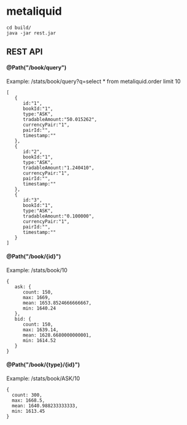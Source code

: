 # metaliquid

```
cd build/
java -jar rest.jar
```

## REST API

#### @Path("/book/query")
Example: /stats/book/query?q=select * from metaliquid.order limit 10

```
[  
   {  
      id:"1",
      bookId:"1",
      type:"ASK",
      tradableAmount:"50.015262",
      currencyPair:"1",
      pairId:"",
      timestamp:""
   },
   {  
      id:"2",
      bookId:"1",
      type:"ASK",
      tradableAmount:"1.240410",
      currencyPair:"1",
      pairId:"",
      timestamp:""
   },
   {  
      id:"3",
      bookId:"1",
      type:"ASK",
      tradableAmount:"0.100000",
      currencyPair:"1",
      pairId:"",
      timestamp:""
   }
]
```

#### @Path("/book/{id}")
Example: /stats/book/10
```
{
   ask: {
      count: 150,
      max: 1669,
      mean: 1653.8524666666667,
      min: 1640.24
   },
   bid: {
      count: 150,
      max: 1639.14,
      mean: 1628.6680000000001,
      min: 1614.52
   }
}
```

#### @Path("/book/{type}/{id}")
Example: /stats/book/ASK/10
```
{
  count: 300,
  max: 1668.5,
  mean: 1640.988233333333,
  min: 1613.45
}
```
